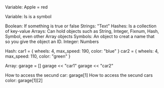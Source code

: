 Variable:
Apple = red 

Variable: Is is a symbol

Boolean: If something is true or false
Strings: "Text"
Hashes: Is a collection of key-value
Arrays: Can hold objects such as String, Integer, Fixnum, Hash, Symbol, even other Array objects
Symbols: An object to creat a name that so you give the object an ID.
Integer: Numbers

Hash:
car1 = { wheels: 4, max_speed: 190, color: "blue" }
car2 = { wheels: 4, max_speed: 110, color: "green" }

Array:
garage = []
garage << "car1"
garage << "car2"

How to access the secund car:
garage[1]
How to access the secund cars color:
garage[1][2]

